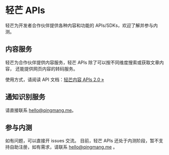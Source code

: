 # 轻芒 APIs
轻芒为开发者合作伙伴提供各种内容和功能的 APIs/SDKs，欢迎了解并参与内测。

## 内容服务
轻芒为合作伙伴提供内容服务，轻芒 APIs 除了可以按不同维度搜索或获取文章内容， 还能提供网页内容的转码服务。

使用方式，请阅读 API 文档：[轻芒内容 APIs 2.0 &raquo;](./content/api_v2.md)

## 通知识别服务
请直接联系 hello@qingmang.me。

## 参与内测
如有问题，可以直接开 issues 交流。
目前，轻芒 APIs 还处于内测阶段，暂不支持自助注册，如有需求，请联系 hello@qingmang.me 。
